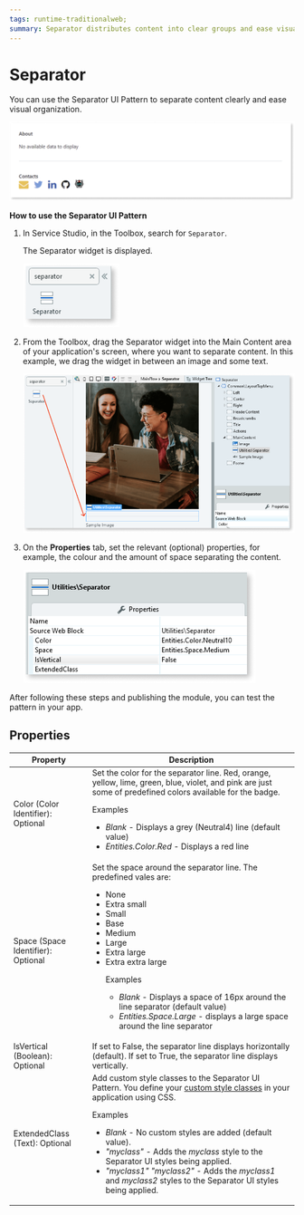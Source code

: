 ```yaml
---
tags: runtime-traditionalweb; 
summary: Separator distributes content into clear groups and ease visual organization.
---
```


# Separator

You can use the Separator UI Pattern to separate content clearly and ease visual organization.

  ![](<images/separator-image-1.png>)

**How to use the Separator UI Pattern**

1. In Service Studio, in the Toolbox, search for `Separator`. 

    The Separator widget is displayed.

    ![](<images/separator-image-5.png>)

1. From the Toolbox, drag the Separator widget into the Main Content area of your application's screen, where you want to separate content. In this example, we drag the widget in between an image and some text.

    ![](<images/separator-image-7.png>)

1. On the **Properties** tab, set the relevant (optional) properties, for example, the colour and the amount of space separating the content.


    ![](<images/separator-image-8.png>)

After following these steps and publishing the module, you can test the pattern in your app.

## Properties

| **Property** |  **Description** | 
|---|---|
| Color (Color Identifier): Optional  | Set the color for the separator line. Red, orange, yellow, lime, green, blue, violet, and pink are just some of predefined colors available for the badge. <p>Examples <ul><li>_Blank_ - Displays a grey (Neutral4) line (default value)</li><li>_Entities.Color.Red_ - Displays a red line</li></ul></p> |
| Space (Space Identifier): Optional |Set the space around the separator line. The predefined vales are: <p> <ul><li>None</li><li>Extra small</li><li>Small</li><li>Base</li><li>Medium</li><li>Large</li><li>Extra large</li><li>Extra extra large</li><p>Examples <ul><li>_Blank_ - Displays a space of 16px around the line separator (default value)</li><li>_Entities.Space.Large_ - displays a large space around the line separator</li></ul></p> | 
| IsVertical (Boolean): Optional |If set to False, the separator line displays horizontally (default). If set to True, the separator line displays vertically. |
| ExtendedClass (Text): Optional | Add custom style classes to the Separator UI Pattern. You define your [custom style classes](../../../../../develop/ui/look-feel/css.md) in your application using CSS. <p>Examples <ul><li>_Blank_ - No custom styles are added (default value).</li><li>_"myclass"_ - Adds the _myclass_ style to the Separator UI styles being applied.</li><li>_"myclass1" "myclass2"_ - Adds the _myclass1_ and _myclass2_ styles to the Separator UI styles being applied.</li></ul></p>|


<!---  Added to yml file

## See also
* OutSystems UI Live Style Guide: [Separator](https://outsystemsui.outsystems.com/WebStyleGuidePreview/Separator.aspx)
* OutSystems UI Pattern Page: [Separator](https://outsystemsui.outsystems.com/OutSystemsUIWebsite/PatternDetail?PatternId=66)